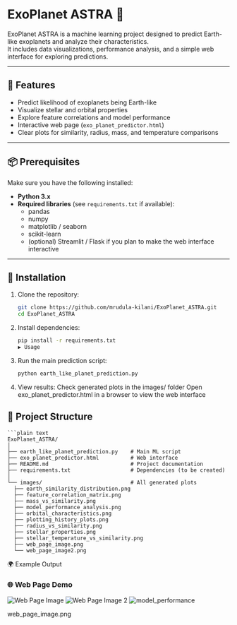 # ExoPlanet ASTRA 🌌

ExoPlanet ASTRA is a machine learning project designed to predict Earth-like exoplanets and analyze their characteristics.  
It includes data visualizations, performance analysis, and a simple web interface for exploring predictions.

---

## 🚀 Features
- Predict likelihood of exoplanets being Earth-like  
- Visualize stellar and orbital properties  
- Explore feature correlations and model performance  
- Interactive web page (`exo_planet_predictor.html`)  
- Clear plots for similarity, radius, mass, and temperature comparisons  

---

## 📦 Prerequisites
Make sure you have the following installed:
- **Python 3.x**  
- **Required libraries** (see `requirements.txt` if available):  
  - pandas  
  - numpy  
  - matplotlib / seaborn  
  - scikit-learn  
  - (optional) Streamlit / Flask if you plan to make the web interface interactive  

---

## 🔧 Installation

1. Clone the repository:
   ```bash
   git clone https://github.com/mrudula-kilani/ExoPlanet_ASTRA.git
   cd ExoPlanet_ASTRA
2. Install dependencies:
   ```bash
   pip install -r requirements.txt
   ▶️ Usage

3. Run the main prediction script:
    ```bash
   python earth_like_planet_prediction.py
4. View results:
   Check generated plots in the images/ folder
   Open exo_planet_predictor.html in a browser to view the web interface
   
## 📁 Project Structure
    ```plain text
    ExoPlanet_ASTRA/
    │
    ├── earth_like_planet_prediction.py    # Main ML script
    ├── exo_planet_predictor.html          # Web interface
    ├── README.md                          # Project documentation
    ├── requirements.txt                   # Dependencies (to be created)
    │
    └── images/                            # All generated plots
      ├── earth_similarity_distribution.png
      ├── feature_correlation_matrix.png
      ├── mass_vs_similarity.png
      ├── model_performance_analysis.png
      ├── orbital_characteristics.png
      ├── plotting_history_plots.png
      ├── radius_vs_similarity.png
      ├── stellar_properties.png
      ├── stellar_temperature_vs_similarity.png
      ├── web_page_image.png
      └── web_page_image2.png


    
🌍 Example Output

### 🌐 Web Page Demo
  ![Web Page Image](web_page_image.png)
  ![Web Page Image 2](web_page_image2.png)
  ![model_performance](model_performance_aalysis.pg)
  
web_page_image.png
